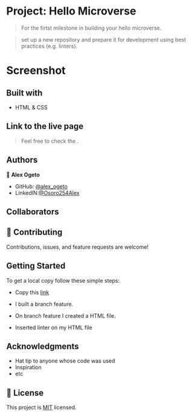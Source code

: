 # Project: Hello Microverse

> For the firtst milestone in building your hello microverse.

> set up a new repository and prepare it for development using best practices (e.g. linters).


# Screenshot

>

## Built with

- HTML & CSS

## Link to the live page

> Feel free to check the []().

## Authors

👤 **Alex Ogeto**

- GitHub: [@alex_ogeto](https://github.com/Osoro254Alex)
- LinkedIN:[@Osoro254Alex](https://www.linkedin.com/feed/)
## Collaborators


## 🤝 Contributing

Contributions, issues, and feature requests are welcome!

## Getting Started

To get a local copy follow these simple steps:

- Copy this [link](https://github.com/Osoro254Alex/Hello-Microverse.git)

- I built a branch feature.

- On branch feature I created a HTML file.

- Inserted linter on my HTML file 

## Acknowledgments

- Hat tip to anyone whose code was used
- Inspiration
- etc

## 📝 License

This project is [MIT](./MIT.md) licensed.